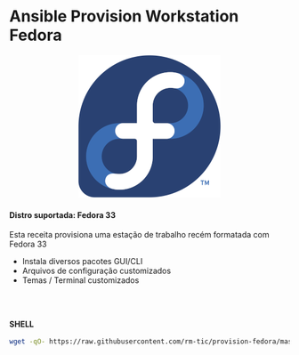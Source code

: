 # Ansible Provision Workstation Fedora

<p align="center">
  <img src="img/fedora_logo.png">
</p>

#### Distro suportada: Fedora 33

Esta receita provisiona uma estação de trabalho recém formatada com Fedora 33

- Instala diversos pacotes GUI/CLI
- Arquivos de configuração customizados
- Temas / Terminal customizados


<br>
<br>

**SHELL**
```bash
wget -qO- https://raw.githubusercontent.com/rm-tic/provision-fedora/master/provision_fedora_init.sh | sudo bash -
```
